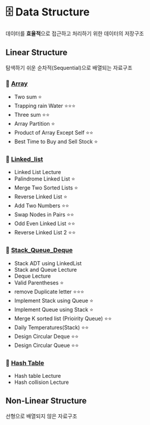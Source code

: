# 🗄 Data Structure

데이터를 **효율적**으로 접근하고 처리하기 위한 데이터의 저장구조

## Linear Structure
탐색하기 쉬운 순차적(Sequential)으로 배열되는 자료구조

### 📘 [Array](https://github.com/dustin-kang/python-sql/tree/main/pythons/data_structure/array)
- Two sum ⭐️
- Trapping rain Water ⭐️⭐️⭐️
- Three sum ⭐️⭐️
- Array Partition ⭐️
- Product of Array Except Self ⭐️⭐️
- Best Time to Buy and Sell Stock ⭐️

### 📘 [Linked_list](https://github.com/dustin-kang/python-sql/tree/main/pythons/data_structure/linked_list) 
- Linked List Lecture 
- Palindrome Linked List ⭐️
- Merge Two Sorted Lists ⭐️
- Reverse Linked List ⭐️
- Add Two Numbers ⭐️⭐️
- Swap Nodes in Pairs ⭐️⭐️
- Odd Even Linked List ⭐️⭐️
- Reverse Linked List 2 ⭐️⭐️

### 📘 [Stack_Queue_Deque](https://github.com/dustin-kang/python-sql/tree/main/pythons/data_structure/stack_queue_deque) 
- Stack ADT using LinkedList
- Stack and Queue Lecture
- Deque Lecture
- Valid Parentheses ⭐️
- remove Duplicate letter ⭐️⭐️⭐️
- Implement Stack using Queue ⭐️
- Implement Queue using Stack ⭐️
- Merge K sorted list (Prioirity Queue) ⭐️⭐️
- Daily Temperatures(Stack) ⭐️⭐️
- Design Circular Deque ⭐️⭐️
- Design Circular Queue ⭐️⭐️

### 📘 [Hash Table](https://github.com/dustin-kang/python-sql/tree/main/pythons/data_structure/hash_table) 
- Hash table Lecture
- Hash collision Lecture

## Non-Linear Structure
선형으로 배열되지 않은 자료구조